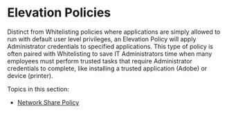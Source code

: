 [title]: # (Elevation Policies)
[tags]: # (elevate)
[priority]: # (4400)
# Elevation Policies

Distinct from Whitelisting policies where applications are simply allowed to run with default user level privileges, an Elevation Policy will apply Administrator credentials to specified applications. This type of policy is often paired with Whitelisting to save IT Administrators time when many employees must perform trusted tasks that require Administrator credentials to complete, like installing a trusted application (Adobe) or device (printer).

Topics in this section:

* [Network Share Policy](elevation-network-share.md)
